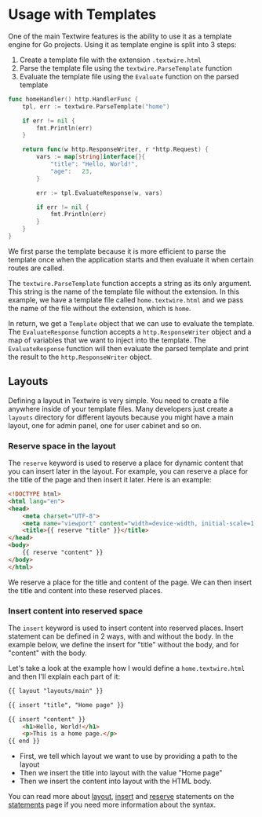 # Usage with Templates

One of the main Textwire features is the ability to use it as a template engine for Go projects. Using it as template engine is split into 3 steps:

1. Create a template file with the extension `.textwire.html`
1. Parse the template file using the `textwire.ParseTemplate` function
1. Evaluate the template file using the `Evaluate` function on the parsed template

```go
func homeHandler() http.HandlerFunc {
	tpl, err := textwire.ParseTemplate("home")

	if err != nil {
		fmt.Println(err)
	}

	return func(w http.ResponseWriter, r *http.Request) {
		vars := map[string]interface{}{
			"title": "Hello, World!",
			"age":   23,
		}

		err := tpl.EvaluateResponse(w, vars)

		if err != nil {
			fmt.Println(err)
		}
	}
}
```

We first parse the template because it is more efficient to parse the template once when the application starts and then evaluate it when certain routes are called.

The `textwire.ParseTemplate` function accepts a string as its only argument. This string is the name of the template file without the extension. In this example, we have a template file called `home.textwire.html` and we pass the name of the file without the extension, which is `home`.

In return, we get a `Template` object that we can use to evaluate the template. The `EvaluateResponse` function accepts a `http.ResponseWriter` object and a map of variables that we want to inject into the template. The `EvaluateResponse` function will then evaluate the parsed template and print the result to the `http.ResponseWriter` object.

## Layouts

Defining a layout in Textwire is very simple. You need to create a file anywhere inside of your template files. Many developers just create a `layouts` directory for different layouts because you might have a main layout, one for admin panel, one for user cabinet and so on.

### Reserve space in the layout

The `reserve` keyword is used to reserve a place for dynamic content that you can insert later in the layout. For example, you can reserve a place for the title of the page and then insert it later. Here is an example:

```html
<!DOCTYPE html>
<html lang="en">
<head>
    <meta charset="UTF-8">
    <meta name="viewport" content="width=device-width, initial-scale=1.0">
    <title>{{ reserve "title" }}</title>
</head>
<body>
    {{ reserve "content" }}
</body>
</html>
```

We reserve a place for the title and content of the page. We can then insert the title and content into these reserved places.

### Insert content into reserved space

The `insert` keyword is used to insert content into reserved places. Insert statement can be defined in 2 ways, with and without the body. In the example below, we define the insert for "title" without the body, and for "content" with the body.

Let's take a look at the example how I would define a `home.textwire.html` and then I'll explain each part of it:

```html
{{ layout "layouts/main" }}

{{ insert "title", "Home page" }}

{{ insert "content" }}
    <h1>Hello, World!</h1>
    <p>This is a home page.</p>
{{ end }}
```

- First, we tell which layout we want to use by providing a path to the layout
- Then we insert the title into layout with the value "Home page"
- Then we insert the content into layout with the HTML body.

You can read more about [layout](/1.x/language-elements#layout-statement), [insert](/1.x/language-elements#insert-statement) and [reserve](/1.x/language-elements#reserve-statement) statements on the [statements](/1.x/language-elements#statements) page if you need more information about the syntax.